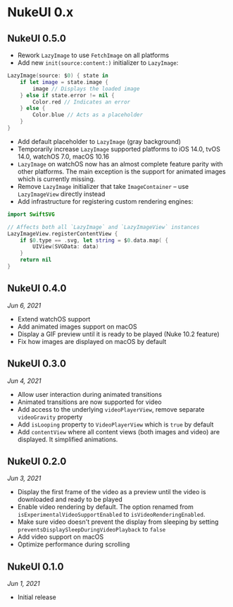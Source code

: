 
# NukeUI 0.x

## NukeUI 0.5.0

- Rework `LazyImage` to use `FetchImage` on all platforms
- Add new `init(source:content:)` initializer to `LazyImage`:

```swift
LazyImage(source: $0) { state in
    if let image = state.image {
        image // Displays the loaded image
    } else if state.error != nil {
        Color.red // Indicates an error
    } else {
        Color.blue // Acts as a placeholder
    }
}
```

- Add default placeholder to `LazyImage` (gray background) 
- Temporarily increase `LazyImage` supported platforms to iOS 14.0, tvOS 14.0, watchOS 7.0, macOS 10.16
- `LazyImage` on watchOS now has an almost complete feature parity with other platforms. The main exception is the support for animated images which is currently missing.
- Remove `LazyImage` initializer that take `ImageContainer` – use `LazyImageView` directly instead
- Add infrastructure for registering custom rendering engines:

```swift
import SwiftSVG

// Affects both all `LazyImage` and `LazyImageView` instances
LazyImageView.registerContentView {
    if $0.type == .svg, let string = $0.data.map( {
        UIView(SVGData: data)
    }
    return nil
}
```

## NukeUI 0.4.0

*Jun 6, 2021*

- Extend watchOS support
- Add animated images support on macOS
- Display a GIF preview until it is ready to be played (Nuke 10.2 feature)
- Fix how images are displayed on macOS by default

## NukeUI 0.3.0

*Jun 4, 2021*

- Allow user interaction during animated transitions
- Animated transitions are now supported for video
- Add access to the underlying `videoPlayerView`, remove separate `videoGravity` property
- Add `isLooping` property to `VideoPlayerView` which is `true` by default
- Add `contentView` where all content views (both images and video) are displayed. It simplified animations.

## NukeUI 0.2.0

*Jun 3, 2021*

- Display the first frame of the video as a preview until the video is downloaded and ready to be played
- Enable video rendering by default. The option renamed from `isExperimentalVideoSupportEnabled` to `isVideoRenderingEnabled`.
- Make sure video doesn't prevent the display from sleeping by setting `preventsDisplaySleepDuringVideoPlayback` to `false`
- Add video support on macOS
- Optimize performance during scrolling

## NukeUI 0.1.0

*Jun 1, 2021*

- Initial release
